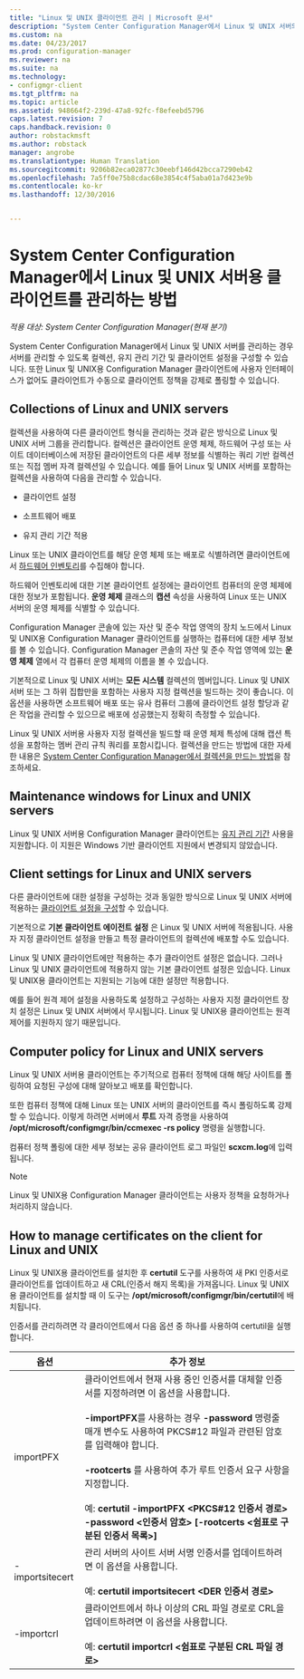 ```yaml
---
title: "Linux 및 UNIX 클라이언트 관리 | Microsoft 문서"
description: "System Center Configuration Manager에서 Linux 및 UNIX 서버의 클라이언트 관리"
ms.custom: na
ms.date: 04/23/2017
ms.prod: configuration-manager
ms.reviewer: na
ms.suite: na
ms.technology:
- configmgr-client
ms.tgt_pltfrm: na
ms.topic: article
ms.assetid: 948664f2-239d-47a8-92fc-f8efeebd5796
caps.latest.revision: 7
caps.handback.revision: 0
author: robstackmsft
ms.author: robstack
manager: angrobe
ms.translationtype: Human Translation
ms.sourcegitcommit: 9206b82eca02877c30eebf146d42bcca7290eb42
ms.openlocfilehash: 7a5ff0e75b8cdac68e3854c4f5aba01a7d423e9b
ms.contentlocale: ko-kr
ms.lasthandoff: 12/30/2016


---
```

# <a name="how-to-manage-clients-for-linux-and-unix-servers-in-system-center-configuration-manager"></a>System Center Configuration Manager에서 Linux 및 UNIX 서버용 클라이언트를 관리하는 방법

*적용 대상: System Center Configuration Manager(현재 분기)*

System Center Configuration Manager에서 Linux 및 UNIX 서버를 관리하는 경우 서버를 관리할 수 있도록 컬렉션, 유지 관리 기간 및 클라이언트 설정을 구성할 수 있습니다. 또한 Linux 및 UNIX용 Configuration Manager 클라이언트에 사용자 인터페이스가 없어도 클라이언트가 수동으로 클라이언트 정책을 강제로 폴링할 수 있습니다.

##  <a name="BKMK_CollectionsforLnU"></a> Collections of Linux and UNIX servers  
 컬렉션을 사용하여 다른 클라이언트 형식을 관리하는 것과 같은 방식으로 Linux 및 UNIX 서버 그룹을 관리합니다. 컬렉션은 클라이언트 운영 체제, 하드웨어 구성 또는 사이트 데이터베이스에 저장된 클라이언트의 다른 세부 정보를 식별하는 쿼리 기반 컬렉션 또는 직접 멤버 자격 컬렉션일 수 있습니다. 예를 들어 Linux 및 UNIX 서버를 포함하는컬렉션을 사용하여 다음을 관리할 수 있습니다.  

-   클라이언트 설정  

-   소프트웨어 배포  

-   유지 관리 기간 적용  

 Linux 또는 UNIX 클라이언트를 해당 운영 체제 또는 배포로 식별하려면 클라이언트에서 [하드웨어 인벤토리](../../../core/clients/manage/inventory/hardware-inventory-for-linux-and-unix.md)를 수집해야 합니다.  

 하드웨어 인벤토리에 대한 기본 클라이언트 설정에는 클라이언트 컴퓨터의 운영 체제에 대한 정보가 포함됩니다. **운영 체제** 클래스의 **캡션** 속성을 사용하여 Linux 또는 UNIX 서버의 운영 체제를 식별할 수 있습니다.  

 Configuration Manager 콘솔에 있는 자산 및 준수 작업 영역의 장치 노드에서 Linux 및 UNIX용 Configuration Manager 클라이언트를 실행하는 컴퓨터에 대한 세부 정보를 볼 수 있습니다. Configuration Manager 콘솔의 자산 및 준수 작업 영역에 있는 **운영 체제** 열에서 각 컴퓨터 운영 체제의 이름을 볼 수 있습니다.  

 기본적으로 Linux 및 UNIX 서버는 **모든 시스템** 컬렉션의 멤버입니다. Linux 및 UNIX 서버 또는 그 하위 집합만을 포함하는 사용자 지정 컬렉션을 빌드하는 것이 좋습니다. 이 옵션을 사용하면 소프트웨어 배포 또는 유사 컴퓨터 그룹에 클라이언트 설정 할당과 같은 작업을 관리할 수 있으므로 배포에 성공했는지 정확히 측정할 수 있습니다.   

 Linux 및 UNIX 서버용 사용자 지정 컬렉션을 빌드할 때 운영 체제 특성에 대해 캡션 특성을 포함하는 멤버 관리 규칙 쿼리를 포함시킵니다. 컬렉션을 만드는 방법에 대한 자세한 내용은 [System Center Configuration Manager에서 컬렉션을 만드는 방법](../../../core/clients/manage/collections/create-collections.md)을 참조하세요.  

##  <a name="BKMK_MaintenanceWindowsforLnU"></a> Maintenance windows for Linux and UNIX servers  
 Linux 및 UNIX 서버용 Configuration Manager 클라이언트는 [유지 관리 기간](../../../core/clients/manage/collections/use-maintenance-windows.md) 사용을 지원합니다. 이 지원은 Windows 기반 클라이언트 지원에서 변경되지 않았습니다.  

##  <a name="BKMK_ClientSettingsforLnU"></a> Client settings for Linux and UNIX servers  
 다른 클라이언트에 대한 설정을 구성하는 것과 동일한 방식으로 Linux 및 UNIX 서버에 적용하는 [클라이언트 설정을 구성](../../../core/clients/deploy/configure-client-settings.md)할 수 있습니다.  

 기본적으로 **기본 클라이언트 에이전트 설정** 은 Linux 및 UNIX 서버에 적용됩니다. 사용자 지정 클라이언트 설정을 만들고 특정 클라이언트의 컬렉션에 배포할 수도 있습니다.  

 Linux 및 UNIX 클라이언트에만 적용하는 추가 클라이언트 설정은 없습니다. 그러나 Linux 및 UNIX 클라이언트에 적용하지 않는 기본 클라이언트 설정은 있습니다. Linux 및 UNIX용 클라이언트는 지원되는 기능에 대한 설정만 적용합니다.  

 예를 들어 원격 제어 설정을 사용하도록 설정하고 구성하는 사용자 지정 클라이언트 장치 설정은 Linux 및 UNIX 서버에서 무시됩니다. Linux 및 UNIX용 클라이언트는 원격 제어를 지원하지 않기 때문입니다.  

##  <a name="BKMK_PolicyforLnU"></a> Computer policy for Linux and UNIX servers  
 Linux 및 UNIX 서버용 클라이언트는 주기적으로 컴퓨터 정책에 대해 해당 사이트를 폴링하여 요청된 구성에 대해 알아보고 배포를 확인합니다.  

 또한 컴퓨터 정책에 대해 Linux 또는 UNIX 서버의 클라이언트를 즉시 폴링하도록 강제할 수 있습니다. 이렇게 하려면 서버에서 **루트** 자격 증명을 사용하여 **/opt/microsoft/configmgr/bin/ccmexec -rs policy** 명령을 실행합니다.  

 컴퓨터 정책 폴링에 대한 세부 정보는 공유 클라이언트 로그 파일인 **scxcm.log**에 입력됩니다.  

> [!NOTE]  
>  Linux 및 UNIX용 Configuration Manager 클라이언트는 사용자 정책을 요청하거나 처리하지 않습니다.  

##  <a name="BKMK_ManageLinuxCerts"></a> How to manage certificates on the client for Linux and UNIX  
 Linux 및 UNIX용 클라이언트를 설치한 후 **certutil** 도구를 사용하여 새 PKI 인증서로 클라이언트를 업데이트하고 새 CRL(인증서 해지 목록)을 가져옵니다. Linux 및 UNIX용 클라이언트를 설치할 때 이 도구는 **/opt/microsoft/configmgr/bin/certutil**에 배치됩니다. 

 인증서를 관리하려면 각 클라이언트에서 다음 옵션 중 하나를 사용하여 certutil을 실행합니다.  

|옵션|추가 정보|  
|------------|----------------------|  
|importPFX|클라이언트에서 현재 사용 중인 인증서를 대체할 인증서를 지정하려면 이 옵션을 사용합니다.<br /><br /> **-importPFX**를 사용하는 경우 **-password** 명령줄 매개 변수도 사용하여 PKCS#12 파일과 관련된 암호를 입력해야 합니다.<br /><br /> **-rootcerts** 를 사용하여 추가 루트 인증서 요구 사항을 지정합니다.<br /><br /> 예: **certutil -importPFX &lt;PKCS#12 인증서 경로> -password &lt;인증서 암호\> [-rootcerts &lt;쉼표로 구분된 인증서 목록>]**|  
|-importsitecert|관리 서버의 사이트 서버 서명 인증서를 업데이트하려면 이 옵션을 사용합니다.<br /><br /> 예: **certutil importsitecert &lt;DER 인증서 경로\>**|  
|-importcrl|클라이언트에서 하나 이상의 CRL 파일 경로로 CRL을 업데이트하려면 이 옵션을 사용합니다.<br /><br /> 예: **certutil importcrl &lt;쉼표로 구분된 CRL 파일 경로\>**|  

